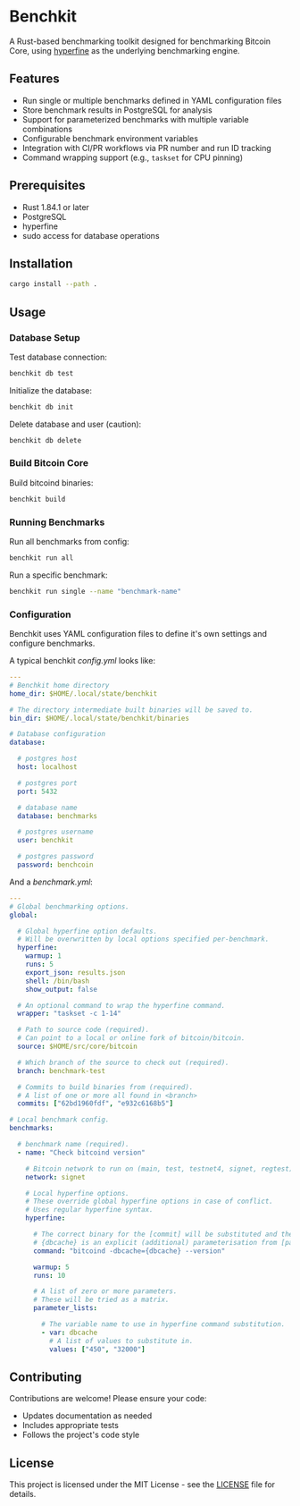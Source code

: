 # Benchkit

A Rust-based benchmarking toolkit designed for benchmarking Bitcoin Core, using
[hyperfine](https://github.com/sharkdp/hyperfine) as the underlying
benchmarking engine.

## Features

- Run single or multiple benchmarks defined in YAML configuration files
- Store benchmark results in PostgreSQL for analysis
- Support for parameterized benchmarks with multiple variable combinations
- Configurable benchmark environment variables
- Integration with CI/PR workflows via PR number and run ID tracking
- Command wrapping support (e.g., `taskset` for CPU pinning)

## Prerequisites

- Rust 1.84.1 or later
- PostgreSQL
- hyperfine
- sudo access for database operations

## Installation

```bash
cargo install --path .
```

## Usage

### Database Setup

Test database connection:
```bash
benchkit db test
```

Initialize the database:
```bash
benchkit db init
```

Delete database and user (caution):
```bash
benchkit db delete
```

### Build Bitcoin Core

Build bitcoind binaries:
```bash
benchkit build
```

### Running Benchmarks

Run all benchmarks from config:
```bash
benchkit run all
```

Run a specific benchmark:
```bash
benchkit run single --name "benchmark-name"
```

### Configuration

Benchkit uses YAML configuration files to define it's own settings and configure benchmarks.

A typical benchkit *config.yml* looks like:

```yaml
---
# Benchkit home directory
home_dir: $HOME/.local/state/benchkit

# The directory intermediate built binaries will be saved to.
bin_dir: $HOME/.local/state/benchkit/binaries

# Database configuration
database:

  # postgres host
  host: localhost

  # postgres port
  port: 5432

  # database name
  database: benchmarks

  # postgres username
  user: benchkit

  # postgres password
  password: benchcoin
```

And a *benchmark.yml*:

```yaml
---
# Global benchmarking options.
global:

  # Global hyperfine option defaults.
  # Will be overwritten by local options specified per-benchmark.
  hyperfine:
    warmup: 1
    runs: 5
    export_json: results.json
    shell: /bin/bash
    show_output: false

  # An optional command to wrap the hyperfine command.
  wrapper: "taskset -c 1-14"

  # Path to source code (required).
  # Can point to a local or online fork of bitcoin/bitcoin.
  source: $HOME/src/core/bitcoin

  # Which branch of the source to check out (required).
  branch: benchmark-test

  # Commits to build binaries from (required).
  # A list of one or more all found in <branch>
  commits: ["62bd1960fdf", "e932c6168b5"]

# Local benchmark config.
benchmarks:

  # benchmark name (required).
  - name: "Check bitcoind version"

    # Bitcoin network to run on (main, test, testnet4, signet, regtest)
    network: signet

    # Local hyperfine options.
    # These override global hyperfine options in case of conflict.
    # Uses regular hyperfine syntax.
    hyperfine:

      # The correct binary for the [commit] will be substituted and the (bitcoin) [network] applied automatically.
      # {dbcache} is an explicit (additional) parameterisation from [parameter_lists] below.
      command: "bitcoind -dbcache={dbcache} --version"

      warmup: 5
      runs: 10

      # A list of zero or more parameters.
      # These will be tried as a matrix.
      parameter_lists:

        # The variable name to use in hyperfine command substitution.
        - var: dbcache
          # A list of values to substitute in.
          values: ["450", "32000"]

```

## Contributing

Contributions are welcome! Please ensure your code:
- Updates documentation as needed
- Includes appropriate tests
- Follows the project's code style

## License

This project is licensed under the MIT License - see the [LICENSE](LICENSE) file for details.
